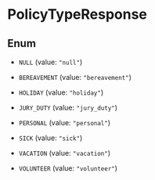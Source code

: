

# PolicyTypeResponse

## Enum


* `NULL` (value: `"null"`)

* `BEREAVEMENT` (value: `"bereavement"`)

* `HOLIDAY` (value: `"holiday"`)

* `JURY_DUTY` (value: `"jury_duty"`)

* `PERSONAL` (value: `"personal"`)

* `SICK` (value: `"sick"`)

* `VACATION` (value: `"vacation"`)

* `VOLUNTEER` (value: `"volunteer"`)



